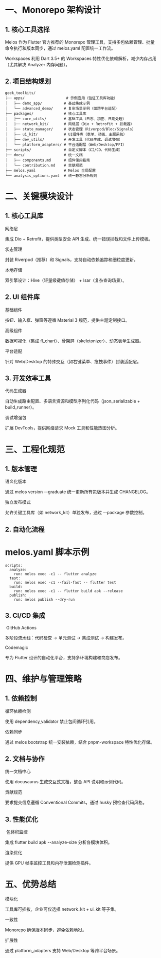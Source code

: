 # 一、Monorepo 架构设计​

## 1. ​核心工具选择​

​Melos​
作为 Flutter 官方推荐的 Monorepo 管理工具，支持多包依赖管理、批量命令执行和版本同步，通过 melos.yaml 配置统一工作流。

​Workspaces​
利用 Dart 3.5+ 的 Workspaces 特性优化依赖解析，减少内存占用（尤其解决 Analyzer 内存问题）。

## 2. ​项目结构规划​

```
geek_toolkits/
├── apps/                   # 示例应用（验证工具库功能）
│   ├── demo_app/          # 基础集成示例
│   └── advanced_demo/     # 复杂场景示例（如跨平台适配）
├── packages/              # 核心工具库
│   ├── core_utils/        # 基础工具（日志、加密、日期处理）
│   ├── network_kit/       # 网络层（Dio + Retrofit + 拦截器）
│   ├── state_manager/     # 状态管理（Riverpod/Bloc/Signals）
│   ├── ui_kit/            # UI组件库（表单、动画、主题系统）
│   ├── dev_utils/         # 开发工具（代码生成、调试增强）
│   └── platform_adapters/ # 平台适配层（Web/Desktop/FFI）
├── scripts/               # 自定义脚本（CI/CD、代码生成）
├── docs/                  # 统一文档
│   ├── components.md      # 组件使用指南
│   └── contribution.md    # 贡献规范
├── melos.yaml             # Melos 全局配置
└── analysis_options.yaml  # 统一静态分析规则
```

# 二、关键模块设计​

## 1. ​核心工具库​

​网络层​

集成 Dio + Retrofit，提供类型安全 API 生成、统一错误拦截和文件上传模板。

​状态管理​

封装 Riverpod（推荐）和 Signals，支持自动依赖追踪和细粒度更新。

​本地存储​

双引擎设计：Hive（轻量级键值存储） + Isar（复杂查询场景）。

## 2. ​UI 组件库​

​基础组件​

按钮、输入框、弹窗等遵循 Material 3 规范，提供主题定制接口。

​高级组件​

数据可视化（集成 fl_chart）、骨架屏（skeletonizer）、动态表单生成器。

​平台适配​

针对 Web/Desktop 的特殊交互（如右键菜单、拖拽事件）封装适配层。

## 3. ​开发效率工具​

​代码生成器​

自动生成路由配置、多语言资源和模型序列化代码（json_serializable + build_runner）。

​调试增强包​

扩展 DevTools，提供网络请求 Mock 工具和性能热图分析。

# 三、工程化规范​

## 1. ​版本管理​

​语义化版本​

通过 melos version --graduate 统一更新所有包版本并生成 CHANGELOG。

​独立发布模式​

允许关键工具库（如 network_kit）单独发布，通过 --package 参数控制。

## 2. ​自动化流程​

# melos.yaml 脚本示例
```
scripts:
  analyze:
    run: melos exec -c1 -- flutter analyze
  test:
    run: melos exec -c1 --fail-fast -- flutter test
  build:
    run: melos exec -c1 -- flutter build apk --release
  publish:
    run: melos publish --dry-run
```

## 3. ​CI/CD 集成​
​
GitHub Actions​

多阶段流水线：代码检查 → 单元测试 → 集成测试 → 构建发布。

​Codemagic​

专为 Flutter 设计的自动化平台，支持多环境构建和商店发布。

# 四、维护与管理策略​

## 1. ​依赖控制​

​循环依赖检测​

使用 dependency_validator 禁止包间循环引用。

​依赖同步​

通过 melos bootstrap 统一安装依赖，结合 pnpm-workspace 特性优化存储。

## 2. ​文档与协作​

​统一文档中心​

使用 docusaurus 生成交互式文档，整合 API 说明和示例代码。

​贡献规范​

要求提交信息遵循 Conventional Commits，通过 husky 预检查代码风格。

## 3. ​性能优化​
​
包体积监控​

集成 flutter build apk --analyze-size 分析各模块体积。

​渲染优化​

提供 GPU 帧率监控工具和内存泄漏检测插件。

# 五、优势总结​

​模块化​

工具库可插拔，企业可仅选择 network_kit + ui_kit 等子集。

​一致性​

Monorepo 确保版本同步，避免依赖地狱。

​扩展性​

通过 platform_adapters 支持 Web/Desktop 等跨平台场景。